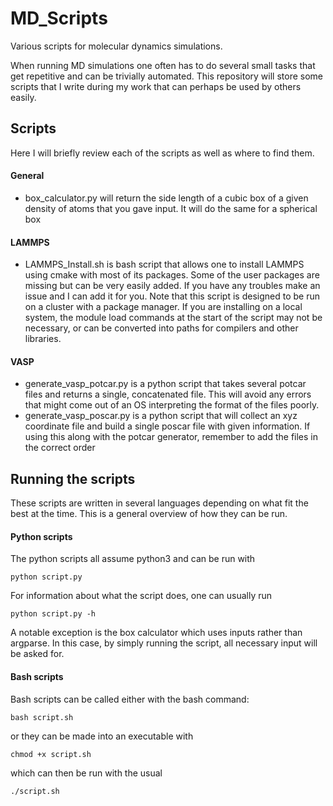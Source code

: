 # MD_Scripts
Various scripts for molecular dynamics simulations.

When running MD simulations one often has to do several small tasks that get repetitive and can be trivially automated.
This repository will store some scripts that I write during my work that can perhaps be used by others easily. 

## Scripts
Here I will briefly review each of the scripts as well as where to find them.
#### General
* box_calculator.py will return the side length of a cubic box of a given density of atoms that you gave input. It will
do the same for a spherical box

#### LAMMPS
* LAMMPS_Install.sh is bash script that allows one to install LAMMPS using cmake with most of its packages. Some of the user
packages are missing but can be very easily added. If you have any troubles make an issue and I can add it for you. Note that
this script is designed to be run on a cluster with a package manager. If you are installing on a local system, the module 
load commands at the start of the script may not be necessary, or can be converted into paths for compilers and other libraries. 

#### VASP
* generate_vasp_potcar.py is a python script that takes several potcar files and returns a single, concatenated file. This will
avoid any errors that might come out of an OS interpreting the format of the files poorly.
* generate_vasp_poscar.py is a python script that will collect an xyz coordinate file and build a single poscar file with
given information. If using this along with the potcar generator, remember to add the files in the correct order

## Running the scripts
These scripts are written in several languages depending on what fit the best at the time. This is a general overview of 
how they can be run.

#### Python scripts
The python scripts all assume python3 and can be run with
```
python script.py
```
For information about what the script does, one can usually run
```
python script.py -h
```
A notable exception is the box calculator which uses inputs rather than argparse. In this case, by simply running the script, all
necessary input will be asked for.

#### Bash scripts
Bash scripts can be called either with the bash command:
```
bash script.sh
```
or they can be made into an executable with
```
chmod +x script.sh
```
which can then be run with the usual
```
./script.sh
```

